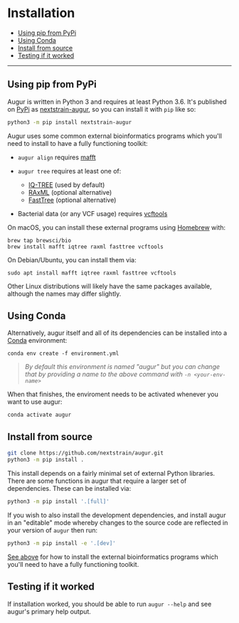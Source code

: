 # Installation

* [Using pip from PyPi](#using-pip-from-pypi)
* [Using Conda](#using-conda)
* [Install from source](#install-from-source)
* [Testing if it worked](#testing-if-it-worked)

---

## Using pip from PyPi

Augur is written in Python 3 and requires at least Python 3.6.
It's published on [PyPi](https://pypi.org) as [nextstrain-augur](https://pypi.org/project/nextstrain-augur), so you can install it with `pip` like so:

```bash
python3 -m pip install nextstrain-augur
```

Augur uses some common external bioinformatics programs which you'll need to install to have a fully functioning toolkit:

* `augur align` requires [mafft](https://mafft.cbrc.jp/alignment/software/)

* `augur tree` requires at least one of:
   - [IQ-TREE](http://www.iqtree.org/) (used by default)
   - [RAxML](https://sco.h-its.org/exelixis/web/software/raxml/) (optional alternative)
   - [FastTree](http://www.microbesonline.org/fasttree/) (optional alternative)

* Bacterial data (or any VCF usage) requires [vcftools](https://vcftools.github.io/)

On macOS, you can install these external programs using [Homebrew](https://brew.sh/) with:

    brew tap brewsci/bio
    brew install mafft iqtree raxml fasttree vcftools

On Debian/Ubuntu, you can install them via:

    sudo apt install mafft iqtree raxml fasttree vcftools

Other Linux distributions will likely have the same packages available, although the names may differ slightly.

## Using Conda

Alternatively, augur itself and all of its dependencies can be installed into a [Conda](https://conda.io/miniconda.html) environment:

    conda env create -f environment.yml

> _By default this environment is named "augur" but you can change that by providing a name to the above command with `-n <your-env-name>`_

When that finishes, the enviroment needs to be activated whenever you want to use augur:

    conda activate augur

## Install from source

```bash
git clone https://github.com/nextstrain/augur.git
python3 -m pip install .
```

This install depends on a fairly minimal set of external Python libraries.
There are some functions in augur that require a larger set of dependencies.
These can be installed via:

```bash
python3 -m pip install '.[full]'
```

If you wish to also install the development dependencies, and install augur in an "editable" mode whereby changes to the source code are reflected in your version of `augur` then run:

```bash
python3 -m pip install -e '.[dev]'
```

[See above](#using-pip-from-pypi) for how to install the external bioinformatics programs which you'll need to have a fully functioning toolkit.


## Testing if it worked

If installation worked, you should be able to run `augur --help` and see
augur's primary help output.
